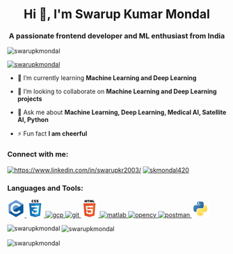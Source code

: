 <h1 align="center">Hi 👋, I'm Swarup Kumar Mondal</h1>
<h3 align="center">A passionate frontend developer and ML enthusiast from India</h3>

<p align="left"> <img src="https://komarev.com/ghpvc/?username=swarupkmondal&label=Profile%20views&color=0e75b6&style=flat" alt="swarupkmondal" /> </p>

<p align="left"> <a href="https://github.com/ryo-ma/github-profile-trophy"><img src="https://github-profile-trophy.vercel.app/?username=swarupkmondal" alt="swarupkmondal" /></a> </p>

- 🌱 I’m currently learning **Machine Learning and Deep Learning**

- 👯 I’m looking to collaborate on **Machine Learning and Deep Learning projects**

- 💬 Ask me about **Machine Learning, Deep Learning, Medical AI, Satellite AI, Python**

- ⚡ Fun fact **I am cheerful**

<h3 align="left">Connect with me:</h3>
<p align="left">
<a href="https://linkedin.com/in/https://www.linkedin.com/in/swarupkr2003/" target="blank"><img align="center" src="https://raw.githubusercontent.com/rahuldkjain/github-profile-readme-generator/master/src/images/icons/Social/linked-in-alt.svg" alt="https://www.linkedin.com/in/swarupkr2003/" height="30" width="40" /></a>
<a href="https://www.codechef.com/users/skmondal420" target="blank"><img align="center" src="https://cdn.jsdelivr.net/npm/simple-icons@3.1.0/icons/codechef.svg" alt="skmondal420" height="30" width="40" /></a>
</p>

<h3 align="left">Languages and Tools:</h3>
<p align="left"> <a href="https://www.cprogramming.com/" target="_blank" rel="noreferrer"> <img src="https://raw.githubusercontent.com/devicons/devicon/master/icons/c/c-original.svg" alt="c" width="40" height="40"/> </a> <a href="https://www.w3schools.com/css/" target="_blank" rel="noreferrer"> <img src="https://raw.githubusercontent.com/devicons/devicon/master/icons/css3/css3-original-wordmark.svg" alt="css3" width="40" height="40"/> </a> <a href="https://cloud.google.com" target="_blank" rel="noreferrer"> <img src="https://www.vectorlogo.zone/logos/google_cloud/google_cloud-icon.svg" alt="gcp" width="40" height="40"/> </a> <a href="https://git-scm.com/" target="_blank" rel="noreferrer"> <img src="https://www.vectorlogo.zone/logos/git-scm/git-scm-icon.svg" alt="git" width="40" height="40"/> </a> <a href="https://www.w3.org/html/" target="_blank" rel="noreferrer"> <img src="https://raw.githubusercontent.com/devicons/devicon/master/icons/html5/html5-original-wordmark.svg" alt="html5" width="40" height="40"/> </a> <a href="https://www.mathworks.com/" target="_blank" rel="noreferrer"> <img src="https://upload.wikimedia.org/wikipedia/commons/2/21/Matlab_Logo.png" alt="matlab" width="40" height="40"/> </a> <a href="https://opencv.org/" target="_blank" rel="noreferrer"> <img src="https://www.vectorlogo.zone/logos/opencv/opencv-icon.svg" alt="opencv" width="40" height="40"/> </a> <a href="https://postman.com" target="_blank" rel="noreferrer"> <img src="https://www.vectorlogo.zone/logos/getpostman/getpostman-icon.svg" alt="postman" width="40" height="40"/> </a> <a href="https://www.python.org" target="_blank" rel="noreferrer"> <img src="https://raw.githubusercontent.com/devicons/devicon/master/icons/python/python-original.svg" alt="python" width="40" height="40"/> </a> </p>

<p><img align="left" src="https://github-readme-stats.vercel.app/api/top-langs?username=swarupkmondal&show_icons=true&locale=en&layout=compact" alt="swarupkmondal" /></p>

<p>&nbsp;<img align="center" src="https://github-readme-stats.vercel.app/api?username=swarupkmondal&show_icons=true&locale=en" alt="swarupkmondal" /></p>

<p><img align="center" src="https://github-readme-streak-stats.herokuapp.com/?user=swarupkmondal&" alt="swarupkmondal" /></p>
